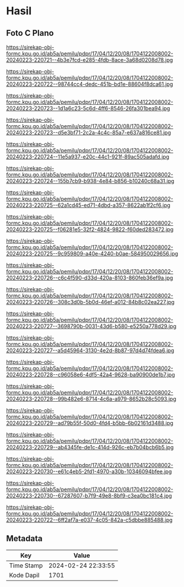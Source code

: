# Hasil

## Foto C Plano

https://sirekap-obj-formc.kpu.go.id/ab5a/pemilu/pdpr/17/04/12/20/08/1704122008002-20240223-220721--4b3e7fcd-e285-4fdb-8ace-3a68d0208d78.jpg

https://sirekap-obj-formc.kpu.go.id/ab5a/pemilu/pdpr/17/04/12/20/08/1704122008002-20240223-220722--98744cc4-dedc-451b-bd1e-88604f8dca61.jpg

https://sirekap-obj-formc.kpu.go.id/ab5a/pemilu/pdpr/17/04/12/20/08/1704122008002-20240223-220723--1d1a6c23-5c6d-4ff6-8546-26fa301bea94.jpg

https://sirekap-obj-formc.kpu.go.id/ab5a/pemilu/pdpr/17/04/12/20/08/1704122008002-20240223-220723--d5e3bf71-2c2a-4c4c-85a7-e637a816ce81.jpg

https://sirekap-obj-formc.kpu.go.id/ab5a/pemilu/pdpr/17/04/12/20/08/1704122008002-20240223-220724--11e5a937-e20c-44c1-921f-89ac505adafd.jpg

https://sirekap-obj-formc.kpu.go.id/ab5a/pemilu/pdpr/17/04/12/20/08/1704122008002-20240223-220724--155b7cb9-b938-4e84-b856-b10240c68a31.jpg

https://sirekap-obj-formc.kpu.go.id/ab5a/pemilu/pdpr/17/04/12/20/08/1704122008002-20240223-220725--62a1cd45-ed71-4dbd-a357-8622ab1f2cf6.jpg

https://sirekap-obj-formc.kpu.go.id/ab5a/pemilu/pdpr/17/04/12/20/08/1704122008002-20240223-220725--f06281e5-32f2-4824-9822-f60ded283472.jpg

https://sirekap-obj-formc.kpu.go.id/ab5a/pemilu/pdpr/17/04/12/20/08/1704122008002-20240223-220725--9c959809-a40e-4240-b0ae-584950029656.jpg

https://sirekap-obj-formc.kpu.go.id/ab5a/pemilu/pdpr/17/04/12/20/08/1704122008002-20240223-220726--c6c4f590-d33d-420a-8103-860feb36ef9a.jpg

https://sirekap-obj-formc.kpu.go.id/ab5a/pemilu/pdpr/17/04/12/20/08/1704122008002-20240223-220726--308c3d0b-5b0d-46ef-a012-84b8c02ea227.jpg

https://sirekap-obj-formc.kpu.go.id/ab5a/pemilu/pdpr/17/04/12/20/08/1704122008002-20240223-220727--3698790b-0031-43d6-b580-e5250a778d29.jpg

https://sirekap-obj-formc.kpu.go.id/ab5a/pemilu/pdpr/17/04/12/20/08/1704122008002-20240223-220727--a5d45964-3130-4e2d-8b87-97d4d74fdea6.jpg

https://sirekap-obj-formc.kpu.go.id/ab5a/pemilu/pdpr/17/04/12/20/08/1704122008002-20240223-220728--c96058e6-4df5-42a4-9628-ba90900de1b7.jpg

https://sirekap-obj-formc.kpu.go.id/ab5a/pemilu/pdpr/17/04/12/20/08/1704122008002-20240223-220728--99b482e6-8714-4c6a-a979-8652b28c5093.jpg

https://sirekap-obj-formc.kpu.go.id/ab5a/pemilu/pdpr/17/04/12/20/08/1704122008002-20240223-220729--ad79b55f-50d0-4fd4-b5bb-6b02161d3488.jpg

https://sirekap-obj-formc.kpu.go.id/ab5a/pemilu/pdpr/17/04/12/20/08/1704122008002-20240223-220729--ab4345fe-de1c-414d-926c-eb7b04bcb6b5.jpg

https://sirekap-obj-formc.kpu.go.id/ab5a/pemilu/pdpr/17/04/12/20/08/1704122008002-20240223-220730--e61c4eb5-2fd1-4970-a30b-10346094bfee.jpg

https://sirekap-obj-formc.kpu.go.id/ab5a/pemilu/pdpr/17/04/12/20/08/1704122008002-20240223-220730--67287607-b7f9-49e8-8bf9-c3ea0bc181c4.jpg

https://sirekap-obj-formc.kpu.go.id/ab5a/pemilu/pdpr/17/04/12/20/08/1704122008002-20240223-220722--6ff2af7a-e037-4c05-842a-c5dbbe885488.jpg


## Metadata

| Key        | Value               |
| ---------- | ------------------- |
| Time Stamp | 2024-02-24 22:33:55 |
| Kode Dapil | 1701                |



